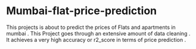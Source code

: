 # Mumbai-flat-price-prediction
This projects is about to predict the prices of Flats and apartments in mumbai .
This Project goes through an extensive amount of data cleaning . It achieves a very high accuracy or r2_score in terms of price prediction .
